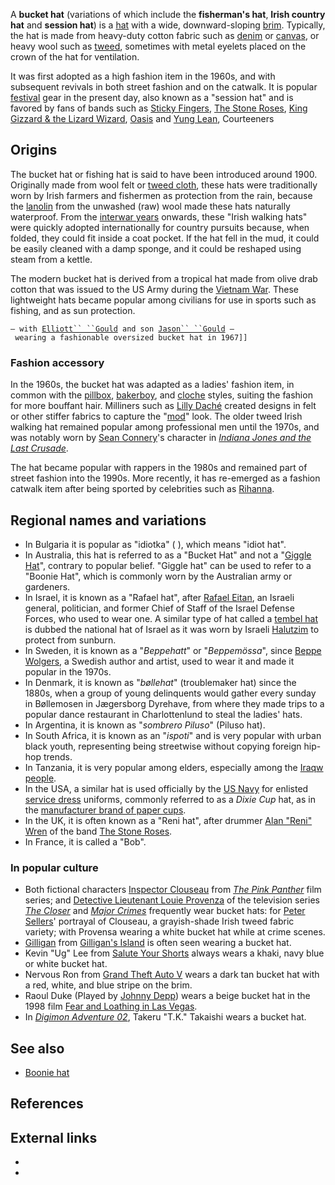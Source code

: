 A **bucket hat** (variations of which include the **fisherman's hat**,
**Irish country hat** and **session hat**) is a [hat](hat "wikilink")
with a wide, downward-sloping [brim](Brim_(hat) "wikilink"). Typically,
the hat is made from heavy-duty cotton fabric such as
[denim](denim "wikilink") or [canvas](canvas "wikilink"), or heavy wool
such as [tweed](tweed_(cloth) "wikilink"), sometimes with metal eyelets
placed on the crown of the hat for ventilation.

It was first adopted as a high fashion item in the 1960s, and with
subsequent revivals in both street fashion and on the catwalk. It is
popular [festival](Music_festival "wikilink") gear in the present day,
also known as a "session hat" and is favored by fans of bands such as
[Sticky Fingers](Sticky_Fingers_(band) "wikilink"), [The Stone
Roses](The_Stone_Roses "wikilink"), [King Gizzard & the Lizard
Wizard](King_Gizzard_&_the_Lizard_Wizard "wikilink"),
[Oasis](Oasis_(band) "wikilink") and [Yung Lean](Yung_Lean "wikilink"),
Courteeners

## Origins

The bucket hat or fishing hat is said to have been introduced around
1900. Originally made from wool felt or [tweed
cloth](tweed_cloth "wikilink"), these hats were traditionally worn by
Irish farmers and fishermen as protection from the rain, because the
[lanolin](lanolin "wikilink") from the unwashed (raw) wool made these
hats naturally waterproof. From the [interwar
years](interwar_years "wikilink") onwards, these "Irish walking hats"
were quickly adopted internationally for country pursuits because, when
folded, they could fit inside a coat pocket. If the hat fell in the mud,
it could be easily cleaned with a damp sponge, and it could be reshaped
using steam from a kettle.

The modern bucket hat is derived from a tropical hat made from olive
drab cotton that was issued to the US Army during the [Vietnam
War](Vietnam_War "wikilink"). These lightweight hats became popular
among civilians for use in sports such as fishing, and as sun
protection.

`– with `[`Elliott`` ``Gould`](Elliott_Gould "wikilink")` and son `[`Jason`` ``Gould`](Jason_Gould "wikilink")` – wearing a fashionable oversized bucket hat in 1967]]`

### Fashion accessory

In the 1960s, the bucket hat was adapted as a ladies' fashion item, in
common with the [pillbox](Pillbox_hat "wikilink"),
[bakerboy](Newsboy_cap "wikilink"), and [cloche](Cloche_hat "wikilink")
styles, suiting the fashion for more bouffant hair. Milliners such as
[Lilly Daché](Lilly_Daché "wikilink") created designs in felt or other
stiffer fabrics to capture the "[mod](Mod_(subculture) "wikilink")"
look. The older tweed Irish walking hat remained popular among
professional men until the 1970s, and was notably worn by [Sean
Connery](Sean_Connery "wikilink")'s character in *[Indiana Jones and the
Last Crusade](Indiana_Jones_and_the_Last_Crusade "wikilink")*.

The hat became popular with rappers in the 1980s and remained part of
street fashion into the 1990s. More recently, it has re-emerged as a
fashion catwalk item after being sported by celebrities such as
[Rihanna](Rihanna "wikilink").

## Regional names and variations

-   In Bulgaria it is popular as "idiotka" ( ), which means "idiot hat".
-   In Australia, this hat is referred to as a "Bucket Hat" and not a
    "[Giggle Hat](Giggle_Hat "wikilink")", contrary to popular belief.
    "Giggle hat" can be used to refer to a "Boonie Hat", which is
    commonly worn by the Australian army or gardeners.
-   In Israel, it is known as a "Rafael hat", after [Rafael
    Eitan](Rafael_Eitan "wikilink"), an Israeli general, politician, and
    former Chief of Staff of the Israel Defense Forces, who used to wear
    one. A similar type of hat called a [tembel
    hat](tembel_hat "wikilink") is dubbed the national hat of Israel as
    it was worn by Israeli [Halutzim](HeHalutz "wikilink") to protect
    from sunburn.
-   In Sweden, it is known as a "*Beppehatt*" or "*Beppemössa*", since
    [Beppe Wolgers](Beppe_Wolgers "wikilink"), a Swedish author and
    artist, used to wear it and made it popular in the 1970s.
-   In Denmark, it is known as "*bøllehat*" (troublemaker hat) since the
    1880s, when a group of young delinquents would gather every sunday
    in Bøllemosen in Jægersborg Dyrehave, from where they made trips to
    a popular dance restaurant in Charlottenlund to steal the ladies'
    hats.
-   In Argentina, it is known as "*sombrero Piluso*" (Piluso hat).
-   In South Africa, it is known as an "*ispoti*" and is very popular
    with urban black youth, representing being streetwise without
    copying foreign hip-hop trends.
-   In Tanzania, it is very popular among elders, especially among the
    [Iraqw people](Iraqw_people "wikilink").
-   In the USA, a similar hat is used officially by the [US
    Navy](US_Navy "wikilink") for enlisted [service
    dress](uniforms_of_the_United_States_Navy#Service_Dress "wikilink")
    uniforms, commonly referred to as a *Dixie Cup* hat, as in the
    [manufacturer brand of paper cups](Dixie_cup#Dixie_cups "wikilink").
-   In the UK, it is often known as a "Reni hat", after drummer [Alan
    "Reni" Wren](Reni_(musician) "wikilink") of the band [The Stone
    Roses](The_Stone_Roses "wikilink").
-   In France, it is called a "Bob".

### In popular culture

-   Both fictional characters [Inspector
    Clouseau](Inspector_Clouseau "wikilink") from *[The Pink
    Panther](The_Pink_Panther "wikilink")* film series; and [Detective
    Lieutenant Louie Provenza](Louie_Provenza "wikilink") of the
    television series *[The Closer](The_Closer "wikilink")* and *[Major
    Crimes](Major_Crimes_(TV_series) "wikilink")* frequently wear bucket
    hats: for [Peter Sellers](Peter_Sellers "wikilink")' portrayal of
    Clouseau, a grayish-shade Irish tweed fabric variety; with Provensa
    wearing a white bucket hat while at crime scenes.
-   [Gilligan](Gilligan_(Gilligan's_Island) "wikilink") from [Gilligan's
    Island](Gilligan's_Island "wikilink") is often seen wearing a bucket
    hat.
-   Kevin "Ug" Lee from [Salute Your
    Shorts](Salute_Your_Shorts "wikilink") always wears a khaki, navy
    blue or white bucket hat.
-   Nervous Ron from [Grand Theft Auto V](Grand_Theft_Auto_V "wikilink")
    wears a dark tan bucket hat with a red, white, and blue stripe on
    the brim.
-   Raoul Duke (Played by [Johnny Depp](Johnny_Depp "wikilink")) wears a
    beige bucket hat in the 1998 film [Fear and Loathing in Las
    Vegas](Fear_and_Loathing_in_Las_Vegas_(film) "wikilink").
-   In *[Digimon Adventure 02](Digimon_Adventure_02 "wikilink")*, Takeru
    "T.K." Takaishi wears a bucket hat.

## See also

-   [Boonie hat](Boonie_hat "wikilink")

## References

## External links

-
-